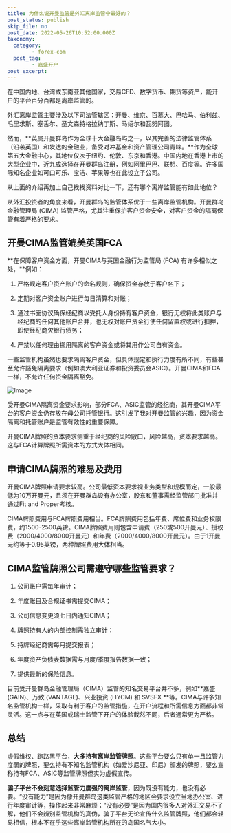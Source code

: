 ```yaml
---
title: 为什么说开曼监管是外汇离岸监管中最好的？
post_status: publish
skip_file: no
post_date: 2022-05-26T10:52:00.000Z
taxonomy:
  category:
        - forex-com
  post_tag:
        - 嘉盛开户
post_excerpt: 
---
```

在中国内地、台湾或东南亚其他国家，交易CFD、数字货币、期货等资产，能开户的平台百分百都是离岸监管的。

外汇离岸监管主要涉及以下司法管辖区：开曼、维京、百慕大、巴哈马、伯利兹、毛里求斯、塞舌尔、圣文森特格拉纳丁斯、马绍尔和瓦努阿图。

然而，**英属开曼群岛作为全球十大金融岛屿之一，以其完善的法律监管体系（沿袭英国）和发达的金融业，备受对冲基金和资产管理公司青睐。**作为全球第五大金融中心，其地位仅次于纽约、伦敦、东京和香港。中国内地在香港上市的大型企业中，近九成选择在开曼群岛注册，例如阿里巴巴、联想、百度等。许多国际知名企业如可口可乐、宝洁、苹果等也在此设立子公司。

从上面的介绍再加上自己找找资料对比一下，还有哪个离岸监管能有如此地位？

从外汇投资者的角度来看，开曼群岛的监管体系优于一些离岸监管机构。开曼群岛金融管理局 (CIMA) 监管严格，尤其注重保护客户资金安全，对客户资金的隔离保管有着严格的要求。

## 开曼CIMA监管媲美英国FCA

**在保障客户资金方面，开曼CIMA与英国金融行为监管局 (FCA) 有许多相似之处，**例如：

1. 严格规定客户资产账户的命名规则，确保资金存放于客户名下；

1. 定期对客户资金账户进行每日清算和对账；

1. 通过书面协议确保经纪商以受托人身份持有客户资金，银行无权将此类账户与经纪商的任何其他账户合并，也无权对账户资金行使任何留置权或进行扣押，即使经纪商欠银行债务；

1. 严禁以任何理由挪用隔离的客户资金或将其用作公司自有资金。

一些监管机构虽然也要求隔离客户资金，但具体规定和执行力度有所不同，有些甚至允许豁免隔离要求（例如澳大利亚证券和投资委员会ASIC）。开曼CIMA和FCA一样，不允许任何资金隔离豁免。

![Image](https://prod-files-secure.s3.us-west-2.amazonaws.com/39ed1227-6d7d-4570-be36-9ccd4a2c4241/bd849744-3fcb-4a37-8312-357962c8f065/image.png?X-Amz-Algorithm=AWS4-HMAC-SHA256&X-Amz-Content-Sha256=UNSIGNED-PAYLOAD&X-Amz-Credential=ASIAZI2LB4667HF6QJLQ%2F20250818%2Fus-west-2%2Fs3%2Faws4_request&X-Amz-Date=20250818T221353Z&X-Amz-Expires=3600&X-Amz-Security-Token=IQoJb3JpZ2luX2VjEGYaCXVzLXdlc3QtMiJGMEQCIG9%2BYELbMSXIDXgjvwWTLxotp%2BYe8bMKtILOEC1fquVSAiAUdjEcMHxw2M9VygcLZVduZJMn2d6i65d4Iy7nu31mXiqIBAiv%2F%2F%2F%2F%2F%2F%2F%2F%2F%2F8BEAAaDDYzNzQyMzE4MzgwNSIM5WYiDh%2B8csD%2FZCBqKtwDiM7jpVTdi728fuSd7taKNpVaXc2xaoxL3enSEXl9eGqj6fac0k1H%2BVKAPzfy%2FktqrJs5Y3G5ve4jdWxQF6GUnXNSAdVf5uNk0p%2BMFABgO4vGTG4T16IeyY6%2Fn4B0HXp%2BGgz3fggkiq0PF4f9rx80JSaXEECMwhIJ8Q8ZnmfpgJ2BZgNGwIYET%2BGL7Xxqh8yNXZ63N9d1du6x3CilPaYhtUzz2%2BrY0UlBYDBvmVbbDEsqAcvzitsXR6RTp7gcReIjxXL09dsDV4szei3a6TzutQZyLZurCcEK2E3i3m6X1oAgiVg2OYBN%2FxnEnKznBgvF6384l%2F0kHUzzmZ3NCTpTZ3WITmj3xmq31CMYeiUDCCAOyUTI8%2BVaATYrsvcJTZmWhB8A24LLQetyadXSk1jx9%2BeHmJbdAQyPUNz08L5%2BuVRISDErXOLwekq6HCiWBmonc43KfbYtkq6wEwKT%2BjJHiIqV5o%2ByUEe%2BdC%2BcvISYZFLPoRwOIu5JU6b5lcGsxhA2UryCGiJssO4B1137%2Fcda9FZygq3BchUVtN7%2F6Zcch8yjZBXkqaL3DNvwdQ3bVlLXdJM9y6oPJOI%2FDlBc6WuSyRwAedpercovUzkCNqTQfkKCLYH07VAISvo936QwxcCOxQY6pgGH2K4NuRJVEpunr4BJSA5B%2FHBUXVTPzYLu3b155Z8zLtvgDsA2cpd9Yhh6zuYtdPZjeFtSyv5k%2BYjaTOoWj9zj9WgcL3zGXIvsHE4WEx7rKnGQ14bxw4wpaT6PcC7I4VVnmGkdrSK70d2HAuwG3pZNhbTle4n0qvhBrnBXvOWn%2BPdSCUBuAt8EavkNmgvtCZ0z%2BVDxFhIc6O%2B34g3wcpGmjbdHm3V6&X-Amz-Signature=d7dbbf6fa84410edfbd5016ad59c269de59ea155d5f86b6c75120b727fcd7b1f&X-Amz-SignedHeaders=host&x-amz-checksum-mode=ENABLED&x-id=GetObject)

受开曼CIMA隔离资金要求影响，部分FCA、ASIC监管的经纪商，其开曼CIMA平台的客户资金仍存放在母公司托管银行。这引发了我对开曼监管的兴趣，因为资金隔离和托管账户是监管有效性的重要保障。

开曼CIMA牌照的资本要求侧重于经纪商的风险敞口，风险越高，资本要求越高。这与FCA计算牌照所需资本的方式大体相同。

## **申请CIMA牌照的难易及费用**

开曼CIMA牌照申请要求较高。公司最低资本要求视业务类型和规模而定，一般最低为10万开曼元，且须在开曼群岛设有办公室，股东和董事需经监管部门批准并通过Fit and Proper考核。

CIMA牌照费用与FCA牌照费用相当。FCA牌照费用包括年费、席位费和业务权限费，约1500-2500英镑。CIMA牌照费用则包含申请费（250或500开曼元）、授权费（2000/4000/8000开曼元）和年费（2000/4000/8000开曼元）。由于1开曼元约等于0.95英镑，两种牌照费用大体相当。

## CIMA监管牌照公司需遵守哪些监管要求？

1. 公司账户需每年审计；

1. 年度账目及合规证书需提交CIMA；

1. 公司信息变更须七日内通知CIMA；

1. 牌照持有人的内部控制需独立审计；

1. 持牌经纪商需每月提交报表；

1. 年度资产负债表数据需与月度/季度报告数据一致；

1. 提供最新的保险信息。

目前受开曼群岛金融管理局（CIMA）监管的知名交易平台并不多，例如**嘉盛 (GAIN)、万致 (VANTAGE)、兴业投资 (HYCM) 和 SVSFX **等。CIMA与许多知名监管机构一样，采取有利于客户的监管措施，在开户流程和所需信息方面都非常灵活。这一点与在英国或瑞士监管下开户的体验截然不同，后者通常更为严格。

## 总结

虚假维权、跑路黑平台，**大多持有离岸监管牌照**。这些平台要么只有单一且监管力度弱的牌照，要么持有不知名监管机构（如爱沙尼亚、印尼）颁发的牌照，要么宣称持有FCA、ASIC等监管牌照但实为虚假宣传。

**骗子平台不会刻意选择监管力度强的离岸监管**，因为既没有能力，也没有必要。“没有能力”是因为像开曼群岛这类监管严格的地区会要求设立当地办公室、进行年度审计等，操作起来非常麻烦；“没有必要”是因为国内很多人对外汇交易不了解，他们不会辨别监管机构的真伪，骗子平台无论宣传什么监管牌照，他们都会轻易相信，根本不在乎这些离岸监管机构所在的岛国名气大小。